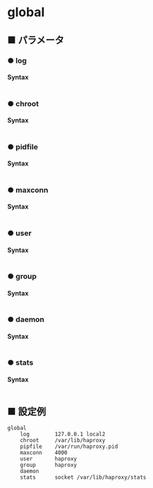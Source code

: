 # global
## ■ パラメータ
### ● log
#### Syntax
```
```
### ● chroot
#### Syntax
```
```
### ● pidfile
#### Syntax
```
```
### ● maxconn
#### Syntax
```
```
### ● user
#### Syntax
```
```
### ● group
#### Syntax
```
```
### ● daemon
#### Syntax
```
```
### ● stats
#### Syntax
```
```

## ■ 設定例
```
global
    log        127.0.0.1 local2
    chroot     /var/lib/haproxy
    pipfile    /var/run/haproxy.pid
    maxconn    4000
    user       haproxy
    group      haproxy
    daemon
    stats      socket /var/lib/haproxy/stats
```

